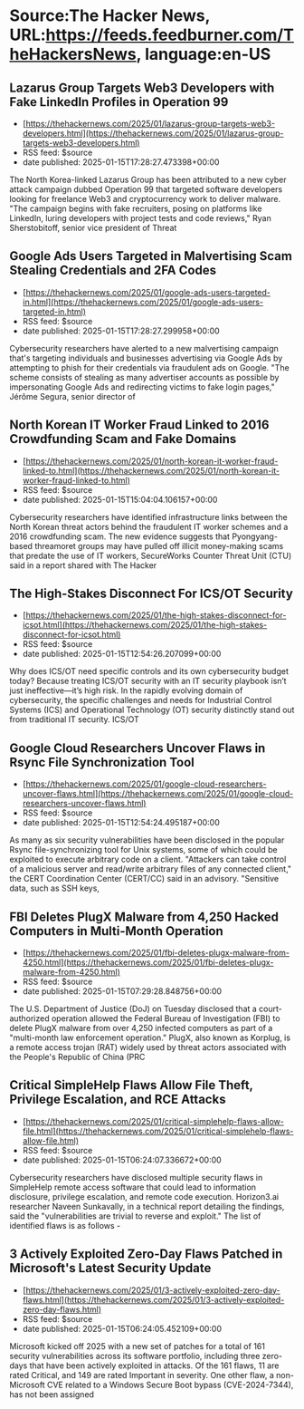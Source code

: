 # Source:The Hacker News, URL:https://feeds.feedburner.com/TheHackersNews, language:en-US

## Lazarus Group Targets Web3 Developers with Fake LinkedIn Profiles in Operation 99
 - [https://thehackernews.com/2025/01/lazarus-group-targets-web3-developers.html](https://thehackernews.com/2025/01/lazarus-group-targets-web3-developers.html)
 - RSS feed: $source
 - date published: 2025-01-15T17:28:27.473398+00:00

The North Korea-linked Lazarus Group has been attributed to a new cyber attack campaign dubbed Operation 99 that targeted software developers looking for freelance Web3 and cryptocurrency work to deliver malware.
"The campaign begins with fake recruiters, posing on platforms like LinkedIn, luring developers with project tests and code reviews," Ryan Sherstobitoff, senior vice president of Threat

## Google Ads Users Targeted in Malvertising Scam Stealing Credentials and 2FA Codes
 - [https://thehackernews.com/2025/01/google-ads-users-targeted-in.html](https://thehackernews.com/2025/01/google-ads-users-targeted-in.html)
 - RSS feed: $source
 - date published: 2025-01-15T17:28:27.299958+00:00

Cybersecurity researchers have alerted to a new malvertising campaign that's targeting individuals and businesses advertising via Google Ads by attempting to phish for their credentials via fraudulent ads on Google.
"The scheme consists of stealing as many advertiser accounts as possible by impersonating Google Ads and redirecting victims to fake login pages," Jérôme Segura, senior director of

## North Korean IT Worker Fraud Linked to 2016 Crowdfunding Scam and Fake Domains
 - [https://thehackernews.com/2025/01/north-korean-it-worker-fraud-linked-to.html](https://thehackernews.com/2025/01/north-korean-it-worker-fraud-linked-to.html)
 - RSS feed: $source
 - date published: 2025-01-15T15:04:04.106157+00:00

Cybersecurity researchers have identified infrastructure links between the North Korean threat actors behind the fraudulent IT worker schemes and a 2016 crowdfunding scam.
The new evidence suggests that Pyongyang-based threamoret groups may have pulled off illicit money-making scams that predate the use of IT workers, SecureWorks Counter Threat Unit (CTU) said in a report shared with The Hacker

## The High-Stakes Disconnect For ICS/OT Security
 - [https://thehackernews.com/2025/01/the-high-stakes-disconnect-for-icsot.html](https://thehackernews.com/2025/01/the-high-stakes-disconnect-for-icsot.html)
 - RSS feed: $source
 - date published: 2025-01-15T12:54:26.207099+00:00

Why does ICS/OT need specific controls and its own cybersecurity budget today? Because treating ICS/OT security with an IT security playbook isn’t just ineffective—it’s high risk.
In the rapidly evolving domain of cybersecurity, the specific challenges and needs for Industrial Control Systems (ICS) and Operational Technology (OT) security distinctly stand out from traditional IT security. ICS/OT

## Google Cloud Researchers Uncover Flaws in Rsync File Synchronization Tool
 - [https://thehackernews.com/2025/01/google-cloud-researchers-uncover-flaws.html](https://thehackernews.com/2025/01/google-cloud-researchers-uncover-flaws.html)
 - RSS feed: $source
 - date published: 2025-01-15T12:54:24.495187+00:00

As many as six security vulnerabilities have been disclosed in the popular Rsync file-synchronizing tool for Unix systems, some of which could be exploited to execute arbitrary code on a client.
"Attackers can take control of a malicious server and read/write arbitrary files of any connected client," the CERT Coordination Center (CERT/CC) said in an advisory. "Sensitive data, such as SSH keys,

## FBI Deletes PlugX Malware from 4,250 Hacked Computers in Multi-Month Operation
 - [https://thehackernews.com/2025/01/fbi-deletes-plugx-malware-from-4250.html](https://thehackernews.com/2025/01/fbi-deletes-plugx-malware-from-4250.html)
 - RSS feed: $source
 - date published: 2025-01-15T07:29:28.848756+00:00

The U.S. Department of Justice (DoJ) on Tuesday disclosed that a court-authorized operation allowed the Federal Bureau of Investigation (FBI) to delete PlugX malware from over 4,250 infected computers as part of a "multi-month law enforcement operation."
PlugX, also known as Korplug, is a remote access trojan (RAT) widely used by threat actors associated with the People's Republic of China (PRC

## Critical SimpleHelp Flaws Allow File Theft, Privilege Escalation, and RCE Attacks
 - [https://thehackernews.com/2025/01/critical-simplehelp-flaws-allow-file.html](https://thehackernews.com/2025/01/critical-simplehelp-flaws-allow-file.html)
 - RSS feed: $source
 - date published: 2025-01-15T06:24:07.336672+00:00

Cybersecurity researchers have disclosed multiple security flaws in SimpleHelp remote access software that could lead to information disclosure, privilege escalation, and remote code execution.
Horizon3.ai researcher Naveen Sunkavally, in a technical report detailing the findings, said the "vulnerabilities are trivial to reverse and exploit."
The list of identified flaws is as follows -

## 3 Actively Exploited Zero-Day Flaws Patched in Microsoft's Latest Security Update
 - [https://thehackernews.com/2025/01/3-actively-exploited-zero-day-flaws.html](https://thehackernews.com/2025/01/3-actively-exploited-zero-day-flaws.html)
 - RSS feed: $source
 - date published: 2025-01-15T06:24:05.452109+00:00

Microsoft kicked off 2025 with a new set of patches for a total of 161 security vulnerabilities across its software portfolio, including three zero-days that have been actively exploited in attacks.
Of the 161 flaws, 11 are rated Critical, and 149 are rated Important in severity. One other flaw, a non-Microsoft CVE related to a Windows Secure Boot bypass (CVE-2024-7344), has not been assigned

